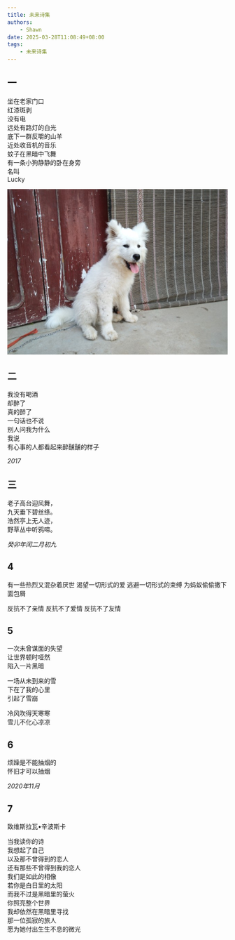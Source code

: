 ```yaml
---
title: 未来诗集
authors:
    - Shawn
date: 2025-03-28T11:08:49+08:00
tags:
    - 未来诗集
---
```


## 一

坐在老家门口  
红漆斑剥  
没有电  
远处有路灯的白光  
底下一群反嚼的山羊  
近处收音机的音乐  
蚊子在黑暗中飞舞  
有一条小狗静静的卧在身旁  
名叫  
Lucky  

![](attachments/1743131412118%20(小).jpg)


## 二

我没有喝酒  
却醉了  
真的醉了  
一句话也不说  
别人问我为什么  
我说  
有心事的人都看起来醉醺醺的样子

*2017*

## 三

老子高台迎风舞，  
九天垂下碧丝绦。  
浩然亭上无人迹，  
野草丛中听鸦啼。  

*癸卯年闰二月初九*

## 4

有一些热烈又混杂着厌世
渴望一切形式的爱
逃避一切形式的束缚
为蚂蚁偷偷撒下面包屑

反抗不了亲情
反抗不了爱情
反抗不了友情

## 5

一次未曾谋面的失望  
让世界顿时哑然  
陷入一片黑暗  

一场从未到来的雪  
下在了我的心里  
引起了雪崩  

冷风吹得天寒寒  
雪儿不化心凉凉  

## 6

烦躁是不能抽烟的  
怀旧才可以抽烟  

*2020年11月*

## 7

致维斯拉瓦•辛波斯卡  

当我读你的诗  
我想起了自己  
以及那不曾得到的恋人  
还有那些不曾得到我的恋人  
我们是如此的相像  
若你是白日里的太阳  
而我不过是黑暗里的萤火  
你照亮整个世界  
我却依然在黑暗里寻找  
那一位孤寂的旅人  
愿为她付出生生不息的微光  
